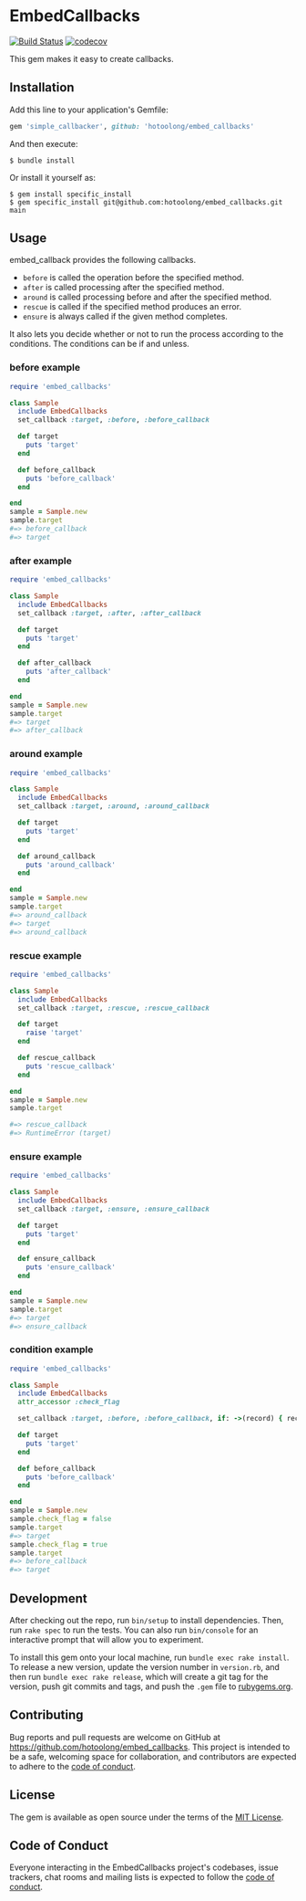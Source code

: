 # EmbedCallbacks

[![Build Status](https://travis-ci.org/hotoolong/embed_callbacks.svg?branch=main)](https://travis-ci.org/hotoolong/embed_callbacks)
[![codecov](https://codecov.io/gh/hotoolong/embed_callbacks/branch/main/graph/badge.svg)](https://codecov.io/gh/hotoolong/embed_callbacks)

This gem makes it easy to create callbacks.

## Installation

Add this line to your application's Gemfile:

```ruby
gem 'simple_callbacker', github: 'hotoolong/embed_callbacks'
```

And then execute:

    $ bundle install

Or install it yourself as:

    $ gem install specific_install
    $ gem specific_install git@github.com:hotoolong/embed_callbacks.git main 

## Usage

embed_callback provides the following callbacks.

- `before` is called the operation before the specified method.
- `after` is called processing after the specified method.
- `around` is called processing before and after the specified method.
- `rescue` is called if the specified method produces an error.
- `ensure` is always called if the given method completes.

It also lets you decide whether or not to run the process according to the conditions.
The conditions can be if and unless.

### before example

```ruby
require 'embed_callbacks'

class Sample
  include EmbedCallbacks
  set_callback :target, :before, :before_callback

  def target
    puts 'target'
  end

  def before_callback
    puts 'before_callback'
  end

end
sample = Sample.new
sample.target
#=> before_callback
#=> target
```

### after example

```ruby
require 'embed_callbacks'

class Sample
  include EmbedCallbacks
  set_callback :target, :after, :after_callback

  def target
    puts 'target'
  end

  def after_callback
    puts 'after_callback'
  end

end
sample = Sample.new
sample.target
#=> target
#=> after_callback
```

### around example

```ruby
require 'embed_callbacks'

class Sample
  include EmbedCallbacks
  set_callback :target, :around, :around_callback

  def target
    puts 'target'
  end

  def around_callback
    puts 'around_callback'
  end

end
sample = Sample.new
sample.target
#=> around_callback
#=> target
#=> around_callback
```
### rescue example

```ruby
require 'embed_callbacks'

class Sample
  include EmbedCallbacks
  set_callback :target, :rescue, :rescue_callback

  def target
    raise 'target'
  end

  def rescue_callback
    puts 'rescue_callback'
  end

end
sample = Sample.new
sample.target

#=> rescue_callback
#=> RuntimeError (target)
```

### ensure example

```ruby
require 'embed_callbacks'

class Sample
  include EmbedCallbacks
  set_callback :target, :ensure, :ensure_callback

  def target
    puts 'target'
  end

  def ensure_callback
    puts 'ensure_callback'
  end

end
sample = Sample.new
sample.target
#=> target
#=> ensure_callback
```

### condition example

```ruby
require 'embed_callbacks'

class Sample
  include EmbedCallbacks
  attr_accessor :check_flag

  set_callback :target, :before, :before_callback, if: ->(record) { record.check_flag }

  def target
    puts 'target'
  end

  def before_callback
    puts 'before_callback'
  end

end
sample = Sample.new
sample.check_flag = false
sample.target
#=> target
sample.check_flag = true
sample.target
#=> before_callback
#=> target
```

## Development

After checking out the repo, run `bin/setup` to install dependencies. Then, run `rake spec` to run the tests. You can also run `bin/console` for an interactive prompt that will allow you to experiment.

To install this gem onto your local machine, run `bundle exec rake install`. To release a new version, update the version number in `version.rb`, and then run `bundle exec rake release`, which will create a git tag for the version, push git commits and tags, and push the `.gem` file to [rubygems.org](https://rubygems.org).

## Contributing

Bug reports and pull requests are welcome on GitHub at https://github.com/hotoolong/embed_callbacks. This project is intended to be a safe, welcoming space for collaboration, and contributors are expected to adhere to the [code of conduct](https://github.com/hotoolong/embed_callbacks/blob/main/CODE_OF_CONDUCT.md).


## License

The gem is available as open source under the terms of the [MIT License](https://opensource.org/licenses/MIT).

## Code of Conduct

Everyone interacting in the EmbedCallbacks project's codebases, issue trackers, chat rooms and mailing lists is expected to follow the [code of conduct](https://github.com/hotoolong/embed_callbacks/blob/main/CODE_OF_CONDUCT.md).
